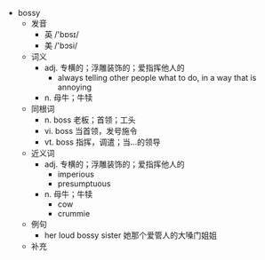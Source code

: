 - bossy
  - 发音
    - 英 /'bɒsɪ/
    - 美 /'bɔsi/
  - 词义
    - adj. 专横的；浮雕装饰的；爱指挥他人的
      - always telling other people what to do, in a way that is annoying
    - n. 母牛；牛犊
  - 同根词
    - n. boss 老板；首领；工头
    - vi. boss 当首领，发号施令
    - vt. boss 指挥，调遣；当…的领导
  - 近义词
    - adj. 专横的；浮雕装饰的；爱指挥他人的
      - imperious
      - presumptuous
    - n. 母牛；牛犊
      - cow
      - crummie
  - 例句
    - her loud bossy sister 她那个爱管人的大嗓门姐姐
  - 补充